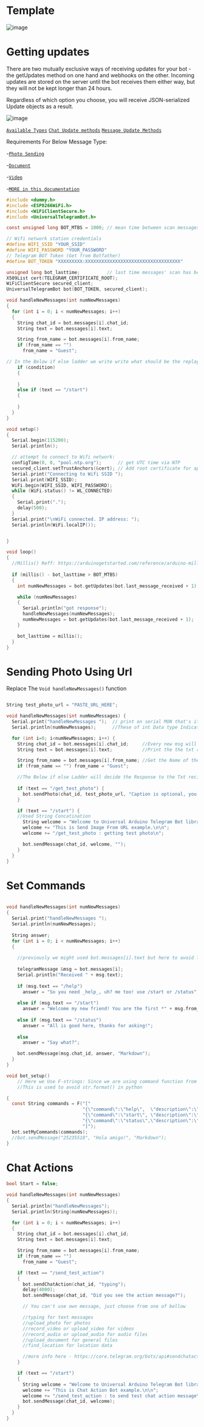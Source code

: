 # Template

![image](https://user-images.githubusercontent.com/90672297/203082781-cc4198bd-8e74-4513-9b6b-4f318f945586.png)



# Getting updates
There are two mutually exclusive ways of receiving updates for your bot - the getUpdates method on one hand and webhooks on the other. Incoming updates are stored on the server until the bot receives them either way, but they will not be kept longer than 24 hours.

Regardless of which option you choose, you will receive JSON-serialized Update objects as a result.

![image](https://user-images.githubusercontent.com/90672297/203086804-06e9f962-dee6-4a06-af68-b7559660a2a0.png)

[`Available Types`](https://core.telegram.org/bots/api#available-types)
[`Chat Update methods`](https://core.telegram.org/bots/api#chat)
[`Message Update Methods`](https://core.telegram.org/bots/api#message)

Requirements For Below Message Type:

-[`Photo Sending`](https://core.telegram.org/bots/api#photosize)

-[`Document`](https://core.telegram.org/bots/api#document)

-[`Video`](https://core.telegram.org/bots/api#video)

-[`MORE in this documentation`](https://core.telegram.org/bots/api#voice)

```c
#include <dummy.h>
#include <ESP8266WiFi.h>
#include <WiFiClientSecure.h>
#include <UniversalTelegramBot.h>

const unsigned long BOT_MTBS = 1000; // mean time between scan messages

// Wifi network station credentials
#define WIFI_SSID "YOUR_SSID"
#define WIFI_PASSWORD "YOUR_PASSWORD"
// Telegram BOT Token (Get from Botfather)
#define BOT_TOKEN "XXXXXXXXX:XXXXXXXXXXXXXXXXXXXXXXXXXXXXXXXXXXX"

unsigned long bot_lasttime;          // last time messages' scan has been done
X509List cert(TELEGRAM_CERTIFICATE_ROOT);
WiFiClientSecure secured_client;
UniversalTelegramBot bot(BOT_TOKEN, secured_client);

void handleNewMessages(int numNewMessages)
{
  for (int i = 0; i < numNewMessages; i++)
  {
    String chat_id = bot.messages[i].chat_id;
    String text = bot.messages[i].text;

    String from_name = bot.messages[i].from_name;
    if (from_name == "")
      from_name = "Guest";

// In the Below if else ladder we write write what should be the replay for recieved
    if (condition)
    {
      
    }
    else if (text == "/start")
    {
      
    }
  }
}

void setup()
{
  Serial.begin(115200);
  Serial.println();

  // attempt to connect to Wifi network:
  configTime(0, 0, "pool.ntp.org");      // get UTC time via NTP
  secured_client.setTrustAnchors(&cert); // Add root certificate for api.telegram.org
  Serial.print("Connecting to Wifi SSID ");
  Serial.print(WIFI_SSID);
  WiFi.begin(WIFI_SSID, WIFI_PASSWORD);
  while (WiFi.status() != WL_CONNECTED)
  {
    Serial.print(".");
    delay(500);
  }
  Serial.print("\nWiFi connected. IP address: ");
  Serial.println(WiFi.localIP());


}

void loop()
{
  //Millis() Reff: https://arduinogetstarted.com/reference/arduino-millis
  
  if (millis() - bot_lasttime > BOT_MTBS)
  {
    int numNewMessages = bot.getUpdates(bot.last_message_received + 1);

    while (numNewMessages)
    {
      Serial.println("got response");
      handleNewMessages(numNewMessages);
      numNewMessages = bot.getUpdates(bot.last_message_received + 1);
    }

    bot_lasttime = millis();
  }
}
```
# Sending Photo Using Url

Replace The `Void handleNewMessages()` function  

```c

String test_photo_url = "PASTE_URL_HERE";

void handleNewMessages(int numNewMessages) {
  Serial.print("handleNewMessages ");  // print on serial MON that's it
  Serial.println(numNewMessages);      //These of int Data type Indicates No. of new msg that are queued 

  for (int i=0; i<numNewMessages; i++) {
    String chat_id = bot.messages[i].chat_id;     //Every new msg will have unique chat_id
    String text = bot.messages[i].text;           //Print the the txt recieved

    String from_name = bot.messages[i].from_name; //Get the Name of the Client
    if (from_name == "") from_name = "Guest";     

    //The Below if else Ladder will decide the Response to the Txt recieved
    
    if (text == "/get_test_photo") {
      bot.sendPhoto(chat_id, test_photo_url, "Caption is optional, you may not use photo caption");
    }

    if (text == "/start") {
    //Used String Concatination
      String welcome = "Welcome to Universal Arduino Telegram Bot library, " + from_name + ".\n";
      welcome += "This is Send Image From URL example.\n\n";
      welcome += "/get_test_photo : getting test photo\n";

      bot.sendMessage(chat_id, welcome, "");
    }
  }
}
```
# Set Commands

```c

void handleNewMessages(int numNewMessages)
{
  Serial.print("handleNewMessages ");
  Serial.println(numNewMessages);
  
  String answer;
  for (int i = 0; i < numNewMessages; i++)
  {
  
    //previously we might used bot.messages[i].text but here to avoid long code every time we made that short as msg.txt
    
    telegramMessage &msg = bot.messages[i];
    Serial.println("Received " + msg.text);
    
    if (msg.text == "/help")
      answer = "So you need _help_, uh? me too! use /start or /status";
      
    else if (msg.text == "/start")
      answer = "Welcome my new friend! You are the first *" + msg.from_name + "* I've ever met";
      
    else if (msg.text == "/status")
      answer = "All is good here, thanks for asking!";
      
    else
      answer = "Say what?";

    bot.sendMessage(msg.chat_id, answer, "Markdown");
  }
}

void bot_setup()
    // Here we Use F-strings: Since we are using command function from the library so to include that while writing that function along with strings.
    //This is used to avoid str.format() in python

{
  const String commands = F("["
                            "{\"command\":\"help\",  \"description\":\"Get bot usage help\"},"
                            "{\"command\":\"start\", \"description\":\"Message sent when you open a chat with a bot\"},"
                            "{\"command\":\"status\",\"description\":\"Answer device current status\"}" // no comma on last command
                            "]");
  bot.setMyCommands(commands);
  //bot.sendMessage("25235518", "Hola amigo!", "Markdown");
}
```
# Chat Actions

```c
bool Start = false;

void handleNewMessages(int numNewMessages)
{
  Serial.println("handleNewMessages");
  Serial.println(String(numNewMessages));

  for (int i = 0; i < numNewMessages; i++)
  {
    String chat_id = bot.messages[i].chat_id;
    String text = bot.messages[i].text;

    String from_name = bot.messages[i].from_name;
    if (from_name == "")
      from_name = "Guest";

    if (text == "/send_test_action")
    {
      bot.sendChatAction(chat_id, "typing");
      delay(4000);
      bot.sendMessage(chat_id, "Did you see the action message?");

      // You can't use own message, just choose from one of bellow

      //typing for text messages
      //upload_photo for photos
      //record_video or upload_video for videos
      //record_audio or upload_audio for audio files
      //upload_document for general files
      //find_location for location data

      //more info here - https://core.telegram.org/bots/api#sendchataction
    }

    if (text == "/start")
    {
      String welcome = "Welcome to Universal Arduino Telegram Bot library, " + from_name + ".\n";
      welcome += "This is Chat Action Bot example.\n\n";
      welcome += "/send_test_action : to send test chat action message\n";
      bot.sendMessage(chat_id, welcome);
    }
  }
}
```
